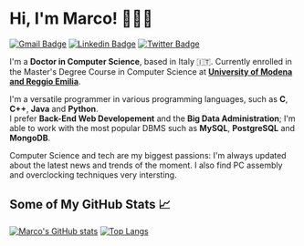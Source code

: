 # Hi, I'm Marco! 👩🏻‍💻

[![Gmail Badge](https://img.shields.io/badge/-terzulli.marco9@gmail.com-c14438?style=flat&logo=Gmail&logoColor=white&link=mailto:terzulli.marco9@gmail.com)](mailto:terzulli.marco9@gmail.com) 
[![Linkedin Badge](https://img.shields.io/badge/-https://www.linkedin.com/in/marcoterzulli-0072b1?style=flat&logo=Linkedin&logoColor=white&link=https://www.linkedin.com/in/https://www.linkedin.com/in/marcoterzulli/)](https://www.linkedin.com/in/https://www.linkedin.com/in/marcoterzulli/) 
[![Twitter Badge](https://img.shields.io/badge/-https://twitter.com/Marco_Terzulli-00acee?style=flat&logo=twitter&logoColor=white&link=https://twitter.com/https://twitter.com/Marco_Terzulli/)](https://www.twitter.com/https://twitter.com/Marco_Terzulli/) 

I'm a **Doctor in Computer Science**, based in Italy 🇮🇹. Currently enrolled in the Master's Degree Course in Computer Science at [**University of Modena and Reggio Emilia**](https://www.unimore.it/).

I'm a versatile programmer in various programming languages, such as **C**, **C++**, **Java** and **Python**.<br>
I prefer **Back-End Web Developement** and the **Big Data Administration**; I'm able to work with the most popular DBMS such as **MySQL**, **PostgreSQL** and **MongoDB**.

Computer Science and tech are my biggest passions: I'm always updated about the latest news and trends of the moment. I also find PC assembly and overclocking techniques very intersting.

## Some of My GitHub Stats 📈
<!--- ![Profile views](https://gpvc.arturio.dev/MarcoTerzulli)<br> -->
[![Marco's GitHub stats](https://github-readme-stats.vercel.app/api?username=MarcoTerzulli&layout=compact)](https://github.com/anuraghazra/github-readme-stats) 
[![Top Langs](https://github-readme-stats.vercel.app/api/top-langs/?username=MarcoTerzulli&layout=compact)](https://github.com/anuraghazra/github-readme-stats)

<!---
## Get In Touch With Me 🌎
* 📬 terzulli.marco9 *at* gmail.com
* ⚡️ [All My Links](https://allmylinks.com/terzullimarco)
-->


<!--- Link utili 
* https://github.com/arturssmirnovs/github-profile-readme-generator
* https://github.com/anuraghazra/github-readme-stats
* https://github.com/arturssmirnovs/github-profile-views-counter
* https://github.com/simple-icons/simple-icons

-->



<!---
## About Me
* 🎓 MCS Student at [**University of Modena and Reggio Emilia**](https://www.unimore.it/)
* 💻 Tech is my Passion
* 🚀 BTC and ETH Miner
* 📬 terzulli.marco9 *at* gmail.com

--->

<!---
## Get In Touch With Me
* 📬 terzulli.marco9 *at* gmail.com
* ⚡️ [All My Links](https://allmylinks.com/terzullimarco)
--->

<!---
- 👋 Hi, I’m @MarcoTerzulli
- 👀 I’m interested in ...
- 🌱 I’m currently learning ...
- 💞️ I’m looking to collaborate on ...
- 📫 How to reach me ...
--->

<!---
MarcoTerzulli/MarcoTerzulli is a ✨ special ✨ repository because its `README.md` (this file) appears on your GitHub profile.
You can click the Preview link to take a look at your changes.
--->
